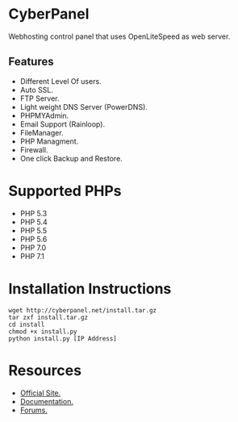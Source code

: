 # CyberPanel

Webhosting control panel that uses OpenLiteSpeed as web server.

## Features

* Different Level Of users.
* Auto SSL.
* FTP Server.
* Light weight DNS Server (PowerDNS).
* PHPMYAdmin.
* Email Support (Rainloop).
* FileManager.
* PHP Managment.
* Firewall.
* One click Backup and Restore.

# Supported PHPs

* PHP 5.3
* PHP 5.4
* PHP 5.5
* PHP 5.6
* PHP 7.0
* PHP 7.1


# Installation Instructions


```
wget http://cyberpanel.net/install.tar.gz
tar zxf install.tar.gz
cd install
chmod +x install.py
python install.py [IP Address]
```

# Resources

* [Official Site.](http://cyberpanel.net)
* [Documentation.](http://docs.cyberpanel.net)
* [Forums.](https://forums.cyberpanel.net)



